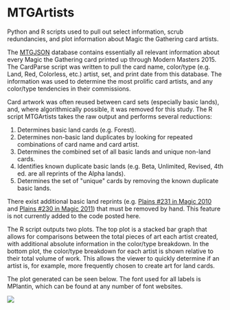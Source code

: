 # MTGArtists
Python and R scripts used to pull out select information, scrub redundancies, and plot information about Magic the Gathering card artists.

The <a href="http://mtgjson.com">MTGJSON</a> database contains essentially all relevant information about every Magic the Gathering card printed up through Modern Masters 2015.  The CardParse script was written to pull the card name, color/type (e.g. Land, Red, Colorless, etc.) artist, set, and print date from this database.  The information was used to determine the most prolific card artists, and any color/type tendencies in their commissions.

Card artwork was often reused between card sets (especially basic lands), and, where algorithmically possible, it was removed for this study. The R script MTGArtists takes the raw output and performs several reductions:
<ol>
<li>Determines basic land cards (e.g. Forest).</li>
<li>Determines non-basic land duplicates by looking for repeated combinations of card name and card artist.</li>
<li>Determines the combined set of all basic lands and unique non-land cards.</li>
<li>Identifies known duplicate basic lands (e.g. Beta, Unlimited, Revised, 4th ed. are all reprints of the Alpha lands).</li>
<li>Determines the set of "unique" cards by removing the known duplicate basic lands.</li>
</ol>

There exist additional basic land reprints (e.g. <a href="http://magiccards.info/m10/en/231.html">Plains #231 in Magic 2010</a> and <a href="http://magiccards.info/m11/en/230.html">Plains #230 in Magic 2011</a>) that must be removed by hand.  This feature is not currently added to the code posted here.

The R script outputs two plots.  The top plot is a stacked bar graph that allows for comparisons between the total pieces of art each artist created, with additional absolute information in the color/type breakdown.  In the bottom plot, the color/type breakdown for each artist is shown relative to their total volume of work.  This allows the viewer to quickly determine if an artist is, for example, more frequently chosen to create art for land cards.

The plot generated can be seen below.  The font used for all labels is MPlantin, which can be found at any number of font websites.

<img src="http://i.imgur.com/fnOY1ZG.jpg">
